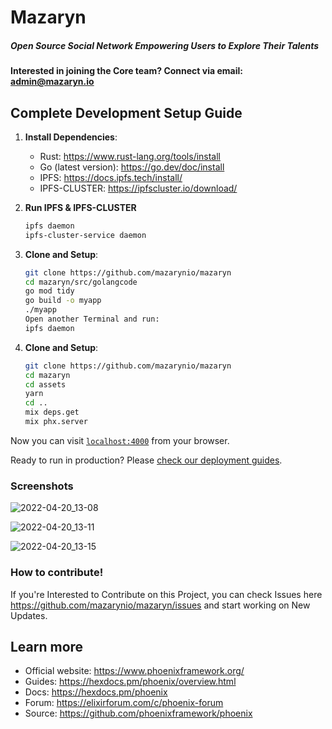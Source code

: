 # Mazaryn

##### Open Source Social Network Empowering Users to Explore Their Talents

#### Interested in joining the Core team? Connect via email: admin@mazaryn.io

## Complete Development Setup Guide

1. **Install Dependencies**:
   - Rust: https://www.rust-lang.org/tools/install
   - Go (latest version): https://go.dev/doc/install
   - IPFS: https://docs.ipfs.tech/install/
   - IPFS-CLUSTER: https://ipfscluster.io/download/
  
2. **Run IPFS & IPFS-CLUSTER**
   ```bash
   ipfs daemon
   ipfs-cluster-service daemon
   
3. **Clone and Setup**:
   ```bash
   git clone https://github.com/mazarynio/mazaryn
   cd mazaryn/src/golangcode
   go mod tidy
   go build -o myapp
   ./myapp
   Open another Terminal and run: 
   ipfs daemon

4. **Clone and Setup**:
   ```bash
   git clone https://github.com/mazarynio/mazaryn
   cd mazaryn
   cd assets
   yarn
   cd ..
   mix deps.get
   mix phx.server

Now you can visit [`localhost:4000`](http://localhost:4000) from your browser.

Ready to run in production? Please [check our deployment guides](https://hexdocs.pm/phoenix/deployment.html).

### Screenshots 

![2022-04-20_13-08](https://user-images.githubusercontent.com/59366270/166201589-1b2b932d-5c54-4297-83ac-259b85885e50.png)

![2022-04-20_13-11](https://user-images.githubusercontent.com/59366270/166201622-2d4b236c-4be9-4f2d-bd99-7f4c8104ec9c.png)

![2022-04-20_13-15](https://user-images.githubusercontent.com/59366270/166201651-1b441cad-cf5f-462c-8ce1-8ac3aa2fd43d.png)

### How to contribute! 
If you're Interested to Contribute on this Project, you can check Issues here https://github.com/mazarynio/mazaryn/issues and start working on New Updates.


## Learn more

  * Official website: https://www.phoenixframework.org/
  * Guides: https://hexdocs.pm/phoenix/overview.html
  * Docs: https://hexdocs.pm/phoenix
  * Forum: https://elixirforum.com/c/phoenix-forum
  * Source: https://github.com/phoenixframework/phoenix
